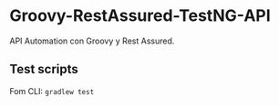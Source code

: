 # Groovy-RestAssured-TestNG-API
API Automation con Groovy y Rest Assured. 

## Test scripts

Fom CLI: `gradlew test`
